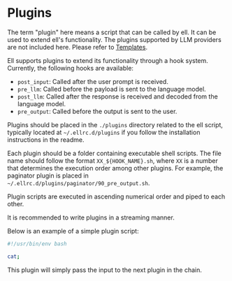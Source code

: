 # Plugins

The term "plugin" here means a script that can be called by ell. It can be used to extend ell's functionality. The plugins supported by LLM providers are not included here. Please refer to [Templates](docs/Templates.md).

Ell supports plugins to extend its functionality through a hook system. Currently, the following hooks are available:

- `post_input`: Called after the user prompt is received.
- `pre_llm`: Called before the payload is sent to the language model.
- `post_llm`: Called after the response is received and decoded from the language model.
- `pre_output`: Called before the output is sent to the user.

Plugins should be placed in the `./plugins` directory related to the ell script, typically located at `~/.ellrc.d/plugins` if you follow the installation instructions in the readme. 

Each plugin should be a folder containing executable shell scripts. The file name should follow the format `XX_${HOOK_NAME}.sh`, where `XX` is a number that determines the execution order among other plugins. For example, the paginator plugin is placed in `~/.ellrc.d/plugins/paginator/90_pre_output.sh`.

Plugin scripts are executed in ascending numerical order and piped to each other.

It is recommended to write plugins in a streaming manner.

Below is an example of a simple plugin script:

```bash
#!/usr/bin/env bash

cat;
```

This plugin will simply pass the input to the next plugin in the chain.
